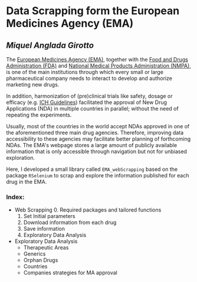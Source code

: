 # Data Scrapping form the European Medicines Agency (EMA)
## *Miquel Anglada Girotto*

The [European Medicines Agency (EMA)](https://www.ema.europa.eu/en), together with the [Food and Drugs Administration (FDA)](https://www.fda.gov/) and [National Medical Products Administration (NMPA)](http://www.nmpa.gov.cn/WS04/CL2042/), is one of the main institutions through which every small or large pharmaceutical company needs to interact to develop and authorize marketing new drugs.

In addition, harmonization of (pre)clinical trials like safety, dosage or efficacy (e.g. [ICH Guidelines](https://www.ich.org/)) facilitated the approval of New Drug Applications (NDA) in multiple countries in parallel; without the need of repeating the experiments.

Usually, most of the countries in the world accept NDAs approved in one of the aforementioned three main drug agencies.
Therefore, improving data accessibility to these agencies may facilitate better planning of forthcoming NDAs.
The EMA's webpage stores a large amount of publicly available information that is only accessible through navigation but not for unbiased exploration.

Here, I developed a small library called `EMA_webScrapping` based on the package `RSelenium` to scrap and explore the information published for each drug in the EMA.

### Index:
- Web Scrapping
	0. Required packages and tailored functions
	1. Set Initial parameters
	2. Download information from each drug
	3. Save information
	4. Exploratory Data Analysis
- Exploratory Data Analysis
	- Therapeutic Areas
	- Generics
	- Orphan Drugs
	- Countries
	- Companies strategies for MA approval
